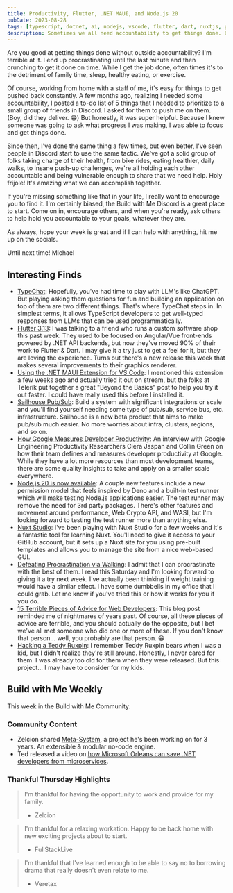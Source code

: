 ```yaml
---
title: Productivity, Flutter, .NET MAUI, and Node.js 20
pubDate: 2023-08-28
tags: [typescript, dotnet, ai, nodejs, vscode, flutter, dart, nuxtjs, productivity, iot]
description: Sometimes we all need accountability to get things done. Communities are great for encouraging and sometimes prodding you to get moving.
---
```


Are you good at getting things done without outside accountability? I'm terrible at it. I end up procrastinating until the last minute and then crunching to get it done on time. While I get the job done, often times it's to the detriment of family time, sleep, healthy eating, or exercise.

Of course, working from home with a staff of me, it's easy for things to get pushed back constantly. A few months ago, realizing I needed some accountability, I posted a to-do list of 5 things that I needed to prioritize to a small group of friends in Discord. I asked for them to push me on them. (Boy, did they deliver. 😁) But honestly, it was super helpful. Because I knew someone was going to ask what progress I was making, I was able to focus and get things done.

Since then, I've done the same thing a few times, but even better, I've seen people in Discord start to use the same tactic. We've got a solid group of folks taking charge of their health, from bike rides, eating healthier, daily walks, to insane push-up challenges, we're all holding each other accountable and being vulnerable enough to share that we need help. Holy frijole! It's amazing what we can accomplish together.

If you're missing something like that in your life, I really want to encourage you to find it. I'm certainly biased, the Build with Me Discord is a great place to start. Come on in, encourage others, and when you're ready, ask others to help hold you accountable to your goals, whatever they are.

As always, hope your week is great and if I can help with anything, hit me up on the socials.

Until next time!
Michael

## Interesting Finds

- [TypeChat](https://microsoft.github.io/TypeChat/): Hopefully, you've had time to play with LLM's like ChatGPT. But playing asking them questions for fun and building an application on top of them are two different things. That's where TypeChat steps in. In simplest terms, it allows TypeScript developers to get well-typed responses from LLMs that can be used programmatically.
- [​Flutter 3.13](https://medium.com/flutter/whats-new-in-flutter-3-13-479d9b11df4d): I was talking to a friend who runs a custom software shop this past week. They used to be focused on Angular/Vue front-ends powered by .NET API backends, but now they've moved 90% of their work to Flutter & Dart. I may give it a try just to get a feel for it, but they are loving the experience. Turns out there's a new release this week that makes several improvements to their graphics renderer.
- [​Using the .NET MAUI Extension for VS Code](https://www.telerik.com/blogs/beyond-basics-getting-started-net-maui-extension-visual-studio-code): I mentioned this extension a few weeks ago and actually tried it out on stream, but the folks at Telerik put together a great "Beyond the Basics" post to help you try it out faster. I could have really used this before I installed it.
- [​Sailhouse Pub/Sub](https://sailhouse.dev/): Build a system with significant integrations or scale and you'll find yourself needing some type of pub/sub, service bus, etc. infrastructure. Sailhouse is a new beta product that aims to make pub/sub much easier. No more worries about infra, clusters, regions, and so on.
- [How Google Measures Developer Productivity](https://newsletter.abinoda.com/p/how-google-measures-productivity): An interview with Google Engineering Productivity Researchers Ciera Jaspan and Collin Green on how their team defines and measures developer productivity at Google. While they have a lot more resources than most development teams, there are some quality insights to take and apply on a smaller scale everywhere.
- [Node.js 20 is now available](https://nodejs.org/en/blog/announcements/v20-release-announce): A couple new features include a new permission model that feels inspired by Deno and a built-in test runner which will make testing Node.js applications easier. The test runner may remove the need for 3rd party packages. There's other features and movement around performance, Web Crypto API, and WASI, but I'm looking forward to testing the test runner more than anything else.
- [Nuxt Studio](https://nuxt.studio/): I've been playing with Nuxt Studio for a few weeks and it's a fantastic tool for learning Nuxt. You'll need to give it access to your GitHub account, but it sets up a Nuxt site for you using pre-built templates and allows you to manage the site from a nice web-based GUI.
- [Defeating Procrastination via Walking](https://hackernoon.com/how-to-defeat-procrastination-via-walking?source=rss): I admit that I can procrastinate with the best of them. I read this Saturday and I'm looking forward to giving it a try next week. I've actually been thinking if weight training would have a similar effect. I have some dumbbells in my office that I could grab. Let me know if you've tried this or how it works for you if you do.
- [15 Terrible Pieces of Advice for Web Developers](https://fadamakis.com/15-terrible-advice-for-web-developers-e821e95f5d18): This blog post reminded me of nightmares of years past. Of course, all these pieces of advice are terrible, and you should actually do the opposite, but I bet we've all met someone who did one or more of these. If you don't know that person... well, you probably are that person. 😁
- [Hacking a Teddy Ruxpin](https://learn.adafruit.com/teddy-ruxpin-rebuild/overview): I remember Teddy Ruxpin bears when I was a kid, but I didn't realize they're still around. Honestly, I never cared for them. I was already too old for them when they were released. But this project... I may have to consider for my kids.

## Build with Me Weekly

This week in the Build with Me Community:

### Community Content

- Zelcion shared [Meta-System](https://mapikit.github.io/meta-system-docs/), a project he's been working on for 3 years. An extensible & modular no-code engine.
- Ted released a video on [how Microsoft Orleans can save .NET developers from microservices](https://www.youtube.com/watch?v=2p_83Umbj2I).

### Thankful Thursday Highlights

> I'm thankful for having the opportunity to work and provide for my family.
>
> - Zelcion

> I'm thankful for a relaxing workation. Happy to be back home with new exciting projects about to start.
>
> - FullStackLive

> I'm thankful that I've learned enough to be able to say no to borrowing drama that really doesn't even relate to me.
>
> - Veretax
